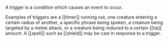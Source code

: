 A trigger is a condition which causes an event to occur.

Examples of triggers are a [[timer]] running out, one creature entering a certain radius of another, a specific phrase being spoken, a creature being targeted by a melee attack, or a creature being reduced to a certain [[hp]] amount. A [[spell]] such as [[shield]] may be cast in response to a trigger.